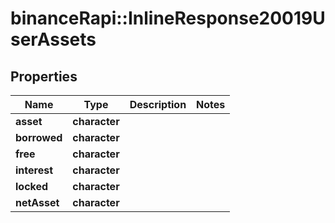 # binanceRapi::InlineResponse20019UserAssets


## Properties
Name | Type | Description | Notes
------------ | ------------- | ------------- | -------------
**asset** | **character** |  | 
**borrowed** | **character** |  | 
**free** | **character** |  | 
**interest** | **character** |  | 
**locked** | **character** |  | 
**netAsset** | **character** |  | 


